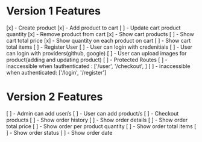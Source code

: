 # Version 1 Features

[x] - Create product
[x] - Add product to cart
[ ] - Update cart product quantity
[x] - Remove product from cart
[x] - Show cart products
[ ] - Show cart total price
[x] - Show quantity on each product on cart
[ ] - Show cart total items
[ ] - Register User
[ ] - User can login with credenitials
[ ] - User can login with providers(github, google)
[ ] - User can upload images for product(adding and updating product)
[ ] - Protected Routes
[ ] - inaccessible when !authenticated : ['/user', '/checkout', ]
[ ] - inaccessible when authenticated: ['/login', '/register']

# Version 2 Features

[ ] - Admin can add user/s
[ ] - User can add product/s
[ ] - Checkout products
[ ] - Show order history
[ ] - Show order details
[ ] - Show order total price
[ ] - Show order per product quantity
[ ] - Show order total items
[ ] - Show order status
[ ] - Show order date
